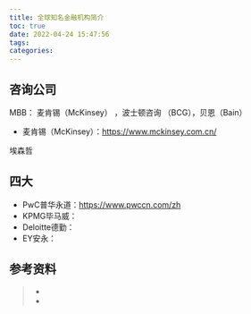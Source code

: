 ```yaml
---
title: 全球知名金融机构简介
toc: true
date: 2022-04-24 15:47:56
tags:
categories:
---
```


## 咨询公司
MBB： 麦肯锡（McKinsey） ，波士顿咨询 （BCG），贝恩（Bain）

- 麦肯锡（McKinsey）：https://www.mckinsey.com.cn/


埃森哲

## 四大
- PwC普华永道：https://www.pwccn.com/zh
- KPMG毕马威：
- Deloitte德勤：
- EY安永：



## 参考资料
> - []()
> - []()
